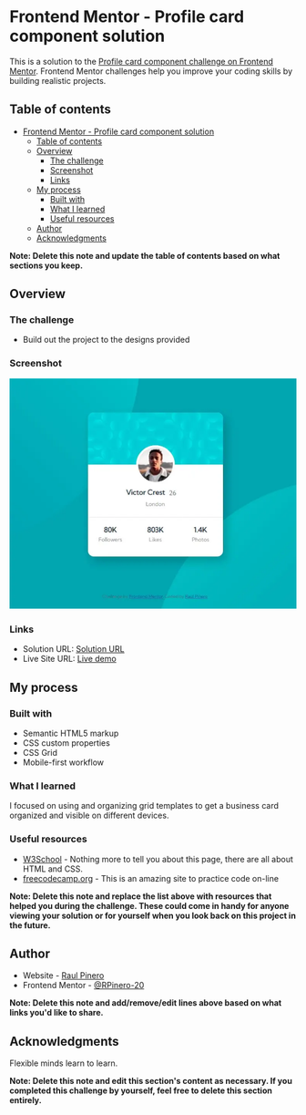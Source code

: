 # Frontend Mentor - Profile card component solution

This is a solution to the [Profile card component challenge on Frontend Mentor](https://www.frontendmentor.io/challenges/profile-card-component-cfArpWshJ). Frontend Mentor challenges help you improve your coding skills by building realistic projects.

## Table of contents

- [Frontend Mentor - Profile card component solution](#frontend-mentor---profile-card-component-solution)
  - [Table of contents](#table-of-contents)
  - [Overview](#overview)
    - [The challenge](#the-challenge)
    - [Screenshot](#screenshot)
    - [Links](#links)
  - [My process](#my-process)
    - [Built with](#built-with)
    - [What I learned](#what-i-learned)
    - [Useful resources](#useful-resources)
  - [Author](#author)
  - [Acknowledgments](#acknowledgments)

**Note: Delete this note and update the table of contents based on what sections you keep.**

## Overview

### The challenge

- Build out the project to the designs provided

### Screenshot

![](./images/my-development.webp)

### Links

- Solution URL: [Solution URL](https://github.com/RPinero-20/profile-card-component-main.git)
- Live Site URL: [Live demo](https://profile-card-component-main-teal.vercel.app/)

## My process

### Built with

- Semantic HTML5 markup
- CSS custom properties
- CSS Grid
- Mobile-first workflow

### What I learned

I focused on using and organizing grid templates to get a business card organized and visible on different devices.

### Useful resources

- [W3School](https://w3schools.com/) - Nothing more to tell you about this page, there are all about HTML and CSS.
- [freecodecamp.org](https://www.freecodecamp.org/) - This is an amazing site to practice code on-line

**Note: Delete this note and replace the list above with resources that helped you during the challenge. These could come in handy for anyone viewing your solution or for yourself when you look back on this project in the future.**

## Author

- Website - [Raul Pinero](http://www.raulfix.tk)
- Frontend Mentor - [@RPinero-20](https://www.frontendmentor.io/profile/RPinero-20)

**Note: Delete this note and add/remove/edit lines above based on what links you'd like to share.**

## Acknowledgments

Flexible minds learn to learn.

**Note: Delete this note and edit this section's content as necessary. If you completed this challenge by yourself, feel free to delete this section entirely.**
